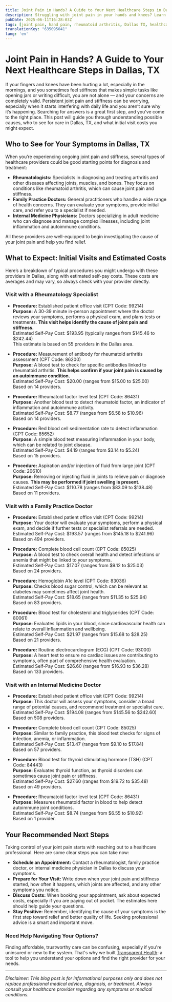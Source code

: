 ```yaml
---
title: Joint Pain in Hands? A Guide to Your Next Healthcare Steps in Dallas, TX  
description: Struggling with joint pain in your hands and knees? Learn who to see and what initial costs to expect in Dallas, TX.  
pubDate: 2025-06-11T16:28:03Z
tags: [joint pain, hand pain, rheumatoid arthritis, Dallas TX, healthcare, rheumatology, family practice, internal medicine]
translationKey: "635095041"
lang: 'en'
---
```


# Joint Pain in Hands? A Guide to Your Next Healthcare Steps in Dallas, TX

If your fingers and knees have been hurting a lot, especially in the mornings, and you sometimes feel stiffness that makes simple tasks like opening jars or writing difficult, you are not alone — and your concerns are completely valid. Persistent joint pain and stiffness can be worrying, especially when it starts interfering with daily life and you aren’t sure why it’s happening. Searching for answers is a great first step, and you’ve come to the right place. This post will guide you through understanding possible causes, who to see for care in Dallas, TX, and what initial visit costs you might expect.

## Who to See for Your Symptoms in Dallas, TX

When you’re experiencing ongoing joint pain and stiffness, several types of healthcare providers could be good starting points for diagnosis and treatment:

- **Rheumatologists:** Specialists in diagnosing and treating arthritis and other diseases affecting joints, muscles, and bones. They focus on conditions like rheumatoid arthritis, which can cause joint pain and stiffness.
- **Family Practice Doctors:** General practitioners who handle a wide range of health concerns. They can evaluate your symptoms, provide initial care, and refer you to a specialist if needed.
- **Internal Medicine Physicians:** Doctors specializing in adult medicine who can diagnose and manage complex illnesses, including joint inflammation and autoimmune conditions.

All these providers are well-equipped to begin investigating the cause of your joint pain and help you find relief.

## What to Expect: Initial Visits and Estimated Costs

Here’s a breakdown of typical procedures you might undergo with these providers in Dallas, along with estimated self-pay costs. These costs are averages and may vary, so always check with your provider directly.

### Visit with a Rheumatology Specialist

- **Procedure:** Established patient office visit (CPT Code: 99214)  
  **Purpose:** A 30-39 minute in-person appointment where the doctor reviews your symptoms, performs a physical exam, and plans tests or treatments. **This visit helps identify the cause of joint pain and stiffness.**  
  Estimated Self-Pay Cost: $193.95 (typically ranges from $145.46 to $242.44)  
  This estimate is based on 55 providers in the Dallas area.

- **Procedure:** Measurement of antibody for rheumatoid arthritis assessment (CPT Code: 86200)  
  **Purpose:** A blood test to check for specific antibodies linked to rheumatoid arthritis. **This helps confirm if your joint pain is caused by an autoimmune condition.**  
  Estimated Self-Pay Cost: $20.00 (ranges from $15.00 to $25.00)  
  Based on 14 providers.

- **Procedure:** Rheumatoid factor level test (CPT Code: 86431)  
  **Purpose:** Another blood test to detect rheumatoid factor, an indicator of inflammation and autoimmune activity.  
  Estimated Self-Pay Cost: $8.77 (ranges from $6.58 to $10.96)  
  Based on 14 providers.

- **Procedure:** Red blood cell sedimentation rate to detect inflammation (CPT Code: 85652)  
  **Purpose:** A simple blood test measuring inflammation in your body, which can be related to joint disease.  
  Estimated Self-Pay Cost: $4.19 (ranges from $3.14 to $5.24)  
  Based on 15 providers.

- **Procedure:** Aspiration and/or injection of fluid from large joint (CPT Code: 20610)  
  **Purpose:** Removing or injecting fluid in joints to relieve pain or diagnose causes. **This may be performed if joint swelling is present.**  
  Estimated Self-Pay Cost: $110.78 (ranges from $83.09 to $138.48)  
  Based on 11 providers.

### Visit with a Family Practice Doctor

- **Procedure:** Established patient office visit (CPT Code: 99214)  
  **Purpose:** Your doctor will evaluate your symptoms, perform a physical exam, and decide if further tests or specialist referrals are needed.  
  Estimated Self-Pay Cost: $193.57 (ranges from $145.18 to $241.96)  
  Based on 494 providers.

- **Procedure:** Complete blood cell count (CPT Code: 85025)  
  **Purpose:** A blood test to check overall health and detect infections or anemia that might be linked to your symptoms.  
  Estimated Self-Pay Cost: $17.07 (ranges from $9.12 to $25.03)  
  Based on 24 providers.

- **Procedure:** Hemoglobin A1c level (CPT Code: 83036)  
  **Purpose:** Checks blood sugar control, which can be relevant as diabetes may sometimes affect joint health.  
  Estimated Self-Pay Cost: $18.65 (ranges from $11.35 to $25.94)  
  Based on 83 providers.

- **Procedure:** Blood test for cholesterol and triglycerides (CPT Code: 80061)  
  **Purpose:** Evaluates lipids in your blood, since cardiovascular health can relate to overall inflammation and wellbeing.  
  Estimated Self-Pay Cost: $21.97 (ranges from $15.68 to $28.25)  
  Based on 21 providers.

- **Procedure:** Routine electrocardiogram (ECG) (CPT Code: 93000)  
  **Purpose:** A heart test to ensure no cardiac issues are contributing to symptoms, often part of comprehensive health evaluation.  
  Estimated Self-Pay Cost: $26.60 (ranges from $16.93 to $36.28)  
  Based on 133 providers.

### Visit with an Internal Medicine Doctor

- **Procedure:** Established patient office visit (CPT Code: 99214)  
  **Purpose:** This doctor will assess your symptoms, consider a broad range of potential causes, and recommend treatment or specialist care.  
  Estimated Self-Pay Cost: $194.08 (ranges from $145.56 to $242.60)  
  Based on 508 providers.

- **Procedure:** Complete blood cell count (CPT Code: 85025)  
  **Purpose:** Similar to family practice, this blood test checks for signs of infection, anemia, or inflammation.  
  Estimated Self-Pay Cost: $13.47 (ranges from $9.10 to $17.84)  
  Based on 57 providers.

- **Procedure:** Blood test for thyroid stimulating hormone (TSH) (CPT Code: 84443)  
  **Purpose:** Evaluates thyroid function, as thyroid disorders can sometimes cause joint pain or stiffness.  
  Estimated Self-Pay Cost: $27.60 (ranges from $19.72 to $35.48)  
  Based on 49 providers.

- **Procedure:** Rheumatoid factor level test (CPT Code: 86431)  
  **Purpose:** Measures rheumatoid factor in blood to help detect autoimmune joint conditions.  
  Estimated Self-Pay Cost: $8.74 (ranges from $6.55 to $10.92)  
  Based on 1 provider.

## Your Recommended Next Steps

Taking control of your joint pain starts with reaching out to a healthcare professional. Here are some clear steps you can take now:

- **Schedule an Appointment:** Contact a rheumatologist, family practice doctor, or internal medicine physician in Dallas to discuss your symptoms.
- **Prepare for Your Visit:** Write down when your joint pain and stiffness started, how often it happens, which joints are affected, and any other symptoms you notice.
- **Discuss Costs:** When booking your appointment, ask about expected costs, especially if you are paying out of pocket. The estimates here should help guide your questions.
- **Stay Positive:** Remember, identifying the cause of your symptoms is the first step toward relief and better quality of life. Seeking professional advice is a smart and important move.

### Need Help Navigating Your Options?

Finding affordable, trustworthy care can be confusing, especially if you're uninsured or new to the system. That's why we built [Transparent Health](https://transparenthealth.ai): a tool to help you understand your options and find the right provider for your needs.

---

*Disclaimer: This blog post is for informational purposes only and does not replace professional medical advice, diagnosis, or treatment. Always consult your healthcare provider regarding any symptoms or medical conditions.*